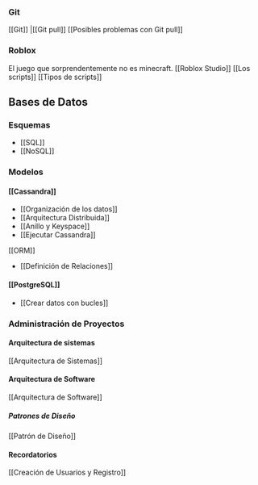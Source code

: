 
### Git
[[Git]]
	|[[Git pull]]
	 [[Posibles problemas con Git pull]]

### Roblox
El juego que sorprendentemente no es minecraft.
[[Roblox Studio]]
[[Los scripts]]
[[Tipos de scripts]]

## Bases de Datos

### Esquemas  
- [[SQL]]  
- [[NoSQL]]  

### Modelos  
####     [[Cassandra]]  
- [[Organización de los datos]]  
- [[Arquitectura Distribuida]]  
- [[Anillo y Keyspace]]  
- [[Ejecutar Cassandra]]  
 
 [[ORM]]
* [[Definición de Relaciones]]
 #### [[PostgreSQL]]
 - [[Crear datos con bucles]]

### Administración de Proyectos


#### Arquitectura de sistemas
[[Arquitectura de Sistemas]]

#### Arquitectura de Software

[[Arquitectura de Software]]

##### Patrones de Diseño
[[Patrón de Diseño]]

#### Recordatorios
[[Creación de Usuarios y Registro]]